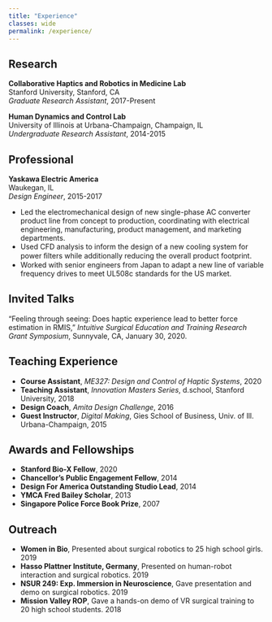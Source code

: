 ```yaml
---
title: "Experience"
classes: wide
permalink: /experience/
---
```


## Research 

**Collaborative Haptics and Robotics in Medicine Lab**\
Stanford University, Stanford, CA\
_Graduate Research Assistant_, 2017-Present

**Human Dynamics and Control Lab**\
University of Illinois at Urbana-Champaign, Champaign, IL\
_Undergraduate Research Assistant_, 2014-2015

## Professional
**Yaskawa Electric America**\
Waukegan, IL\
_Design Engineer_, 2015-2017
* Led the electromechanical design of new single-phase AC converter product line from concept to production,
coordinating with electrical engineering, manufacturing, product management, and marketing departments.
* Used CFD analysis to inform the design of a new cooling system for power ﬁlters while additionally reducing
the overall product footprint.
* Worked with senior engineers from Japan to adapt a new line of variable frequency drives to meet UL508c
standards for the US market.

## Invited Talks
“Feeling through seeing: Does haptic experience lead to better force estimation in RMIS,” _Intuitive Surgical Education and Training Research Grant Symposium_, Sunnyvale, CA, January 30, 2020.

## Teaching Experience
+ **Course Assistant**, _ME327: Design and Control of Haptic Systems_, 2020
+ **Teaching Assistant**, _Innovation Masters Series_, d.school, Stanford University, 2018
+ **Design Coach**, _Amita Design Challenge_, 2016
+ **Guest Instructor**, _Digital Making_, Gies School of Business, Univ. of Ill. Urbana-Champaign, 2015

## Awards and Fellowships
+ **Stanford Bio-X Fellow**, 2020
+ **Chancellor’s Public Engagement Fellow**, 2014
+ **Design For America Outstanding Studio Lead**, 2014
+ **YMCA Fred Bailey Scholar**, 2013
+ **Singapore Police Force Book Prize**, 2007

## Outreach
+ **Women in Bio**, Presented about surgical robotics to 25 high school girls. 2019
+ **Hasso Plattner Institute, Germany**, Presented on human-robot interaction and surgical robotics. 2019
+ **NSUR 249: Exp. Immersion in Neuroscience**, Gave presentation and demo on surgical robotics. 2019
+ **Mission Valley ROP**, Gave a hands-on demo of VR surgical training to 20 high school students. 2018




